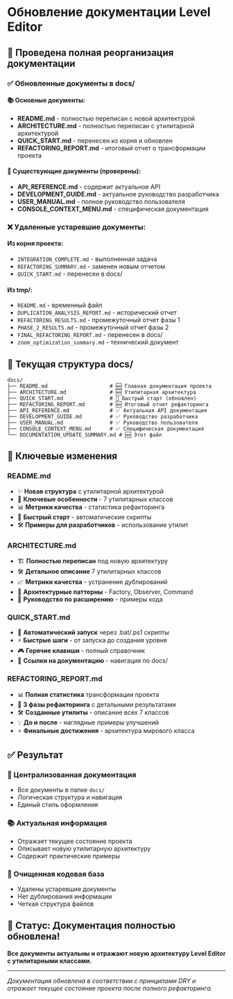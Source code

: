 # Обновление документации Level Editor

## 🎯 Проведена полная реорганизация документации

### ✅ Обновленные документы в docs/

#### 📚 Основные документы:
- **README.md** - полностью переписан с новой архитектурой
- **ARCHITECTURE.md** - полностью переписан с утилитарной архитектурой  
- **QUICK_START.md** - перенесен из корня и обновлен
- **REFACTORING_REPORT.md** - итоговый отчет о трансформации проекта

#### 📖 Существующие документы (проверены):
- **API_REFERENCE.md** - содержит актуальное API
- **DEVELOPMENT_GUIDE.md** - актуальное руководство разработчика
- **USER_MANUAL.md** - полное руководство пользователя
- **CONSOLE_CONTEXT_MENU.md** - специфическая документация

### ❌ Удаленные устаревшие документы:

#### Из корня проекта:
- `INTEGRATION_COMPLETE.md` - выполненная задача
- `REFACTORING_SUMMARY.md` - заменен новым отчетом
- `QUICK_START.md` - перенесен в docs/

#### Из tmp/:
- `README.md` - временный файл
- `DUPLICATION_ANALYSIS_REPORT.md` - исторический отчет
- `REFACTORING_RESULTS.md` - промежуточный отчет фазы 1
- `PHASE_2_RESULTS.md` - промежуточный отчет фазы 2  
- `FINAL_REFACTORING_REPORT.md` - перенесен в docs/
- `zoom_optimization_summary.md` - технический документ

## 📁 Текущая структура docs/

```
docs/
├── README.md                    # 🆕 Главная документация проекта
├── ARCHITECTURE.md              # 🆕 Утилитарная архитектура
├── QUICK_START.md               # 🔄 Быстрый старт (обновлен)
├── REFACTORING_REPORT.md        # 🆕 Итоговый отчет рефакторинга
├── API_REFERENCE.md             # ✅ Актуальная API документация
├── DEVELOPMENT_GUIDE.md         # ✅ Руководство разработчика
├── USER_MANUAL.md               # ✅ Руководство пользователя
├── CONSOLE_CONTEXT_MENU.md      # ✅ Специфическая документация
└── DOCUMENTATION_UPDATE_SUMMARY.md # 🆕 Этот файл
```

## 🌟 Ключевые изменения

### README.md
- ✨ **Новая структура** с утилитарной архитектурой
- 🎯 **Ключевые особенности** - 7 утилитарных классов
- 📊 **Метрики качества** - статистика рефакторинга
- 🚀 **Быстрый старт** - автоматические скрипты
- 🛠️ **Примеры для разработчиков** - использование утилит

### ARCHITECTURE.md  
- 🏗️ **Полностью переписан** под новую архитектуру
- 🛠️ **Детальное описание** 7 утилитарных классов
- 📈 **Метрики качества** - устранение дублирований  
- 🎯 **Архитектурные паттерны** - Factory, Observer, Command
- 🔮 **Руководство по расширению** - примеры кода

### QUICK_START.md
- 🚀 **Автоматический запуск** через .bat/.ps1 скрипты
- ⚡ **Быстрые шаги** - от запуска до создания уровня
- 🎮 **Горячие клавиши** - полный справочник
- 📖 **Ссылки на документацию** - навигация по docs/

### REFACTORING_REPORT.md
- 📊 **Полная статистика** трансформации проекта
- 🎯 **3 фазы рефакторинга** с детальными результатами  
- 🛠️ **Созданные утилиты** - описание всех 7 классов
- 💡 **До и после** - наглядные примеры улучшений
- ⭐ **Финальные достижения** - архитектура мирового класса

## ✅ Результат

### 🎯 Централизованная документация
- Все документы в папке `docs/`
- Логическая структура и навигация
- Единый стиль оформления

### 📚 Актуальная информация
- Отражает текущее состояние проекта
- Описывает новую утилитарную архитектуру
- Содержит практические примеры

### 🧹 Очищенная кодовая база
- Удалены устаревшие документы
- Нет дублирования информации
- Четкая структура файлов

## 🎉 Статус: Документация полностью обновлена!

**Все документы актуальны и отражают новую архитектуру Level Editor с утилитарными классами.**

---

*Документация обновлена в соответствии с принципами DRY и отражает текущее состояние проекта после полного рефакторинга.*
